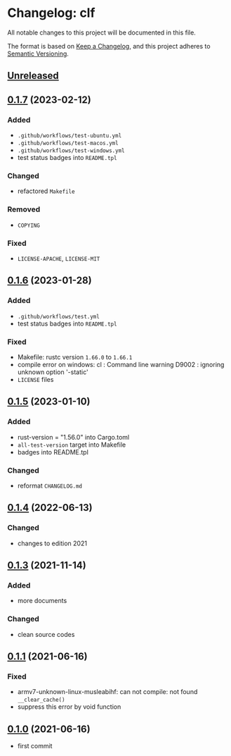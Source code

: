 # Changelog: clf

All notable changes to this project will be documented in this file.

The format is based on [Keep a Changelog](https://keepachangelog.com/en/1.0.0/),
and this project adheres to [Semantic Versioning](https://semver.org/spec/v2.0.0.html).

## [Unreleased]


## [0.1.7] (2023-02-12)
### Added
* `.github/workflows/test-ubuntu.yml`
* `.github/workflows/test-macos.yml`
* `.github/workflows/test-windows.yml`
* test status badges into `README.tpl`

### Changed
* refactored `Makefile`

### Removed
* `COPYING`

### Fixed
* `LICENSE-APACHE`, `LICENSE-MIT`

## [0.1.6] (2023-01-28)
### Added
* `.github/workflows/test.yml`
* test status badges into `README.tpl`

### Fixed
* Makefile: rustc version `1.66.0` to `1.66.1`
* compile error on windows: cl : Command line warning D9002 : ignoring unknown option '-static'
* `LICENSE` files

## [0.1.5] (2023-01-10)
### Added
* rust-version = "1.56.0" into Cargo.toml
* `all-test-version` target into Makefile
* badges into README.tpl

### Changed
* reformat `CHANGELOG.md`

## [0.1.4] (2022-06-13)
### Changed
* changes to edition 2021

## [0.1.3] (2021-11-14)
### Added
* more documents

### Changed
* clean source codes

## [0.1.1] (2021-06-16)
### Fixed
* armv7-unknown-linux-musleabihf: can not compile: not found `__clear_cache()`
* suppress this error by void function

## [0.1.0] (2021-06-16)
* first commit

[Unreleased]: https://github.com/aki-akaguma/clf/compare/v0.1.7..HEAD
[0.1.7]: https://github.com/aki-akaguma/clf/compare/v0.1.6..v0.1.7
[0.1.6]: https://github.com/aki-akaguma/clf/compare/v0.1.5..v0.1.6
[0.1.5]: https://github.com/aki-akaguma/clf/compare/v0.1.4..v0.1.5
[0.1.4]: https://github.com/aki-akaguma/clf/compare/v0.1.3..v0.1.4
[0.1.3]: https://github.com/aki-akaguma/clf/compare/v0.1.2..v0.1.3
[0.1.2]: https://github.com/aki-akaguma/clf/compare/v0.1.1..v0.1.2
[0.1.1]: https://github.com/aki-akaguma/clf/compare/v0.1.0..v0.1.1
[0.1.0]: https://github.com/aki-akaguma/clf/releases/tag/v0.1.0
